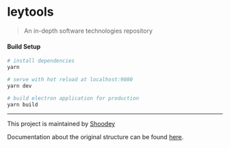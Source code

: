# leytools

> An in-depth software technologies repository

#### Build Setup

``` bash
# install dependencies
yarn

# serve with hot reload at localhost:9080
yarn dev

# build electron application for production
yarn build
```

---

This project is maintained by [Shoodey](https://alielamri.com/)

Documentation about the original structure can be found [here](https://simulatedgreg.gitbooks.io/electron-vue/content/index.html).

